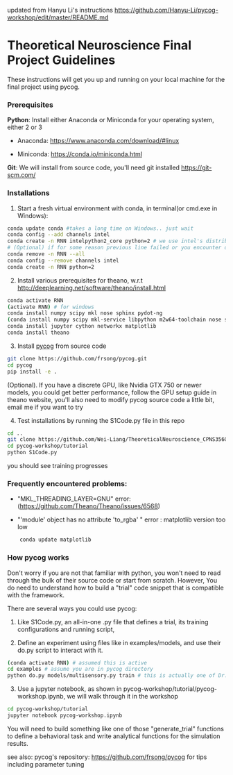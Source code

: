 updated from Hanyu Li's instructions https://github.com/Hanyu-Li/pycog-workshop/edit/master/README.md


# Theoretical Neuroscience Final Project Guidelines

These instructions will get you up and running on your local machine for the final project using pycog. 

### Prerequisites

**Python**: Install either Anaconda or Miniconda for your operating system, either 2 or 3

* Anaconda: https://www.anaconda.com/download/#linux

* Miniconda: https://conda.io/miniconda.html

**Git**: We will install from source code, you'll need git installed
https://git-scm.com/

### Installations

1. Start a fresh virtual environment with conda,
in terminal(or cmd.exe in Windows):
``` bash 
conda update conda #takes a long time on Windows.. just wait
conda config --add channels intel
conda create -n RNN intelpython2_core python=2 # we use intel's distribution of python for better performance
# (Optional) if for some reason previous line failed or you encounter other errors downstream, use the following commands. (If you are inside your RNN virtual environment, you will need to first do 'conda deactivate' (or just 'deactivate' for windows) to get out of your virtual environment.)
conda remove -n RNN --all
conda config --remove channels intel
conda create -n RNN python=2
```
2. Install various prerequisites for theano, w.r.t http://deeplearning.net/software/theano/install.html
``` bash 
conda activate RNN
(activate RNN) # for windows
conda install numpy scipy mkl nose sphinx pydot-ng
(conda install numpy scipy mkl-service libpython m2w64-toolchain nose sphinx pydot-ng) # for windows
conda install jupyter cython networkx matplotlib
conda install theano

```

3. Install [pycog](https://github.com/frsong/pycog.git) from source code
``` bash
git clone https://github.com/frsong/pycog.git
cd pycog
pip install -e .
```
(Optional). If you have a discrete GPU, like Nvidia GTX 750 or newer models, you could get better performance, follow the GPU setup guide in theano website, you'll also need to modify pycog source code a little bit, email me if you want to try

4. Test installations by running the S1Code.py file in this repo
```bash
cd ..
git clone https://github.com/Wei-Liang/TheoreticalNeuroscience_CPNS35600/pycog-workshop.git
cd pycog-workshop/tutorial
python S1Code.py
```
you should see training progresses

### Frequently encountered problems:

- "MKL_THREADING_LAYER=GNU" error: (https://github.com/Theano/Theano/issues/6568)

- "'module' object has no attribute 'to_rgba' " error : matplotlib version too low
```bash
    conda update matplotlib 
```

### How pycog works
Don't worry if you are not that familiar with python, you won't need to read through the bulk of their source code or start from scratch. However, You do need to understand how to build a "trial" code snippet that is compatible with the framework.

There are several ways you could use pycog:
1. Like S1Code.py, an all-in-one .py file that defines a trial, its training configurations and running script, 

2. Define an experiment using files like in examples/models, and use their do.py script to interact with it.
```bash
(conda activate RNN) # assumed this is active
cd examples # assume you are in pycog directory
python do.py models/multisensory.py train # this is actually one of Dr.Matt Kaufman's papers!
```
3. Use a jupyter notebook, as shown in pycog-workshop/tutorial/pycog-workshop.ipynb, we will walk through it in the workshop
```bash
cd pycog-workshop/tutorial
jupyter notebook pycog-workshop.ipynb
```
You will need to build something like one of those "generate_trial" functions to define a behavioral task and write analytical functions for the simulation results.



see also:
pycog's repository: https://github.com/frsong/pycog for tips including parameter tuning
